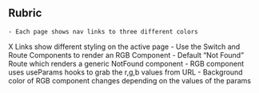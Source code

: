 ## Rubric
    - Each page shows nav links to three different colors
X Links show different styling on the active page
    - Use the Switch and Route Components to render an RGB Component
    - Default “Not Found” Route which renders a generic NotFound component
    - RGB component uses useParams hooks to grab the r,g,b values from URL
    - Background color of RGB component changes depending on the values of the params

    